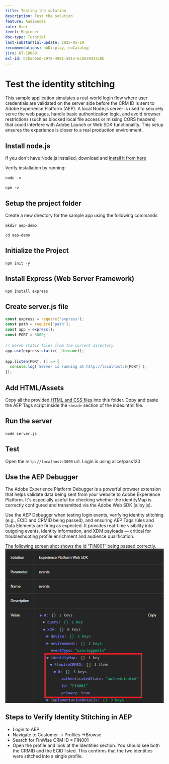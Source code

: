 ```yaml
---
title: Testing the solution
description: Test the solution
feature: Audiences
role: User
level: Beginner
doc-type: Tutorial
last-substantial-update: 2025-05-19
recommendations: noDisplay, noCatalog
jira: KT-18089
exl-id: b7bad65d-c978-4981-a914-6cb039433c8b
---
```

# Test the identity stitching

This sample application simulates a real-world login flow where user credentials are validated on the server side before the CRM ID is sent to Adobe Experience Platform (AEP). A local Node.js server is used to securely serve the web pages, handle basic authentication logic, and avoid browser restrictions (such as blocked local file access or missing CORS headers) that could interfere with Adobe Launch or Web SDK functionality. This setup ensures the experience is closer to a real production environment.

## Install node.js

If you don't have Node.js installed, download and [install it from here](https://nodejs.org/)

Verify installation by running:

`node -v`

`npm -v`

## Setup the project folder

Create a new directory for the sample app using the following commands

`mkdir aep-demo`

`cd aep-demo`

## Initialize the Project

`npm init -y`

## Install Express (Web Server Framework)

`npm install express`

## Create server.js file

``` javascript
const express = require('express');
const path = require('path');
const app = express();
const PORT = 3000;

// Serve static files from the current directory
app.use(express.static(__dirname));

app.listen(PORT, () => {
  console.log(`Server is running at http://localhost:${PORT}`);
});

```

## Add HTML/Assets

Copy all the provided [HTML and CSS files](assets/login-app-files.zip) into this folder. Copy and paste the AEP Tags script inside the `<head>` section of the index.html file.

## Run the server

`node server.js`

## Test

Open the `http://localhost:3000` url. Login is using alice/pass123

## Use the AEP Debugger

The Adobe Experience Platform Debugger is a powerful browser extension that helps validate data being sent from your website to Adobe Experience Platform. It's especially useful for checking whether the identityMap is correctly configured and transmitted via the Adobe Web SDK (alloy.js).

Use the AEP Debugger when testing login events, verifying identity stitching (e.g., ECID and CRMID being passed), and ensuring AEP Tags rules and Data Elements are firing as expected. It provides real-time visibility into outgoing events, identity information, and XDM payloads — critical for troubleshooting profile enrichment and audience qualification.

The following screen shot shows the id "FIN001" being passed correctly.
![aep-debugger](assets/aep-debugger.png)

## Steps to Verify Identity Stitching in AEP

* Login to AEP
* Navigate to Customer -> Profiles ->Browse
* Search for FinWise CRM ID = FIN001
* Open the profile and look at the Identities section. You should see both the CRMID and the ECID listed.   This confirms that the two identities were stitched into a single profile.



